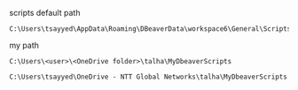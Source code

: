 
scripts default path
```
C:\Users\tsayyed\AppData\Roaming\DBeaverData\workspace6\General\Scripts
```

my path 
```
C:\Users\<user>\<OneDrive folder>\talha\MyDbeaverScripts
```

```
C:\Users\tsayyed\OneDrive - NTT Global Networks\talha\MyDbeaverScripts
```
